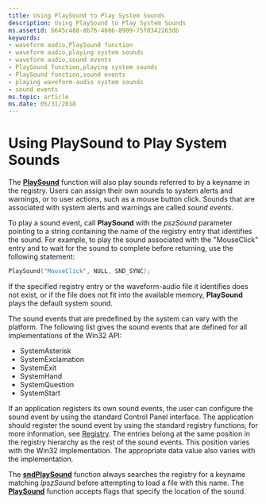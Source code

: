 ```yaml
---
title: Using PlaySound to Play System Sounds
description: Using PlaySound to Play System Sounds
ms.assetid: b645c488-8b76-4886-8909-75f0342263db
keywords:
- waveform audio,PlaySound function
- waveform audio,playing system sounds
- waveform audio,sound events
- PlaySound function,playing system sounds
- PlaySound function,sound events
- playing waveform-audio system sounds
- sound events
ms.topic: article
ms.date: 05/31/2018
---
```


# Using PlaySound to Play System Sounds

The [**PlaySound**](https://msdn.microsoft.com/library/Dd743680(v=VS.85).aspx) function will also play sounds referred to by a keyname in the registry. Users can assign their own sounds to system alerts and warnings, or to user actions, such as a mouse button click. Sounds that are associated with system alerts and warnings are called *sound events*.

To play a sound event, call **PlaySound** with the *pszSound* parameter pointing to a string containing the name of the registry entry that identifies the sound. For example, to play the sound associated with the "MouseClick" entry and to wait for the sound to complete before returning, use the following statement:


```C++
PlaySound("MouseClick", NULL, SND_SYNC); 
```



If the specified registry entry or the waveform-audio file it identifies does not exist, or if the file does not fit into the available memory, **PlaySound** plays the default system sound.

The sound events that are predefined by the system can vary with the platform. The following list gives the sound events that are defined for all implementations of the Win32 API:

-   SystemAsterisk
-   SystemExclamation
-   SystemExit
-   SystemHand
-   SystemQuestion
-   SystemStart

If an application registers its own sound events, the user can configure the sound event by using the standard Control Panel interface. The application should register the sound event by using the standard registry functions; for more information, see [Registry](https://go.microsoft.com/fwlink/p/?linkid=17106). The entries belong at the same position in the registry hierarchy as the rest of the sound events. This position varies with the Win32 implementation. The appropriate data value also varies with the implementation.

The [**sndPlaySound**](https://msdn.microsoft.com/library/Dd798676(v=VS.85).aspx) function always searches the registry for a keyname matching *lpszSound* before attempting to load a file with this name. The [**PlaySound**](https://msdn.microsoft.com/library/Dd743680(v=VS.85).aspx) function accepts flags that specify the location of the sound.

 

 




